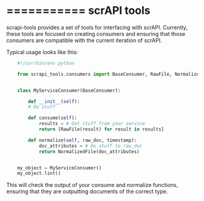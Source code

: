 ===========
scrAPI tools
===========

scrapi-tools provides a set of tools for interfacing with scrAPI. Currently,
these tools are focused on creating consumers and ensuring that those consumers
are compatible with the current iteration of scrAPI.

Typical usage looks like this:
```python
    #!/usr/bin/env python

    from scrapi_tools.consumers import BaseConsumer, RawFile, NormalizedFile


    class MyServiceConsumer(BaseConsumer):

        def __init__(self):
        # Do stuff

        def consume(self):
            results = # Get stuff from your service
            return [RawFile(result) for result in results]

        def normalize(self, raw_doc, timestamp):
            doc_attributes = # Do stuff to raw_doc
            return NormalizedFile(doc_attributes)


    my_object = MyServiceConsumer()
    my_object.lint()
```
This will check the output of your consume and normalize functions,
ensuring that they are outputting documents of the correct type.
